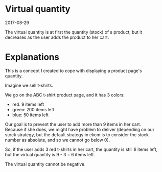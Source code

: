 Virtual quantity
===================
2017-08-29



The virtual quantity is at first the quantity (stock) of a product;
but it decreases as the user adds the product to her cart.



Explanations
=============

This is a concept I created to cope with displaying a product page's quantity.


Imagine we sell t-shirts.

We go on the ABC t-shirt product page, and it has 3 colors:

- red: 9 items left
- green: 200 items left
- blue: 50 items left


Our goal is to prevent the user to add more than 9 items in her cart.
Because if she does, we might have problem to deliver (depending on our stock strategy, but the default 
strategy in ekom is to consider the stock number as absolute, and so we cannot go below 0).


So, if the user adds 3 red t-shirts in her cart, the quantity is still 9 items left,
but the virtual quantity is 9 - 3 = 6 items left.


The virtual quantity cannot be negative.









 